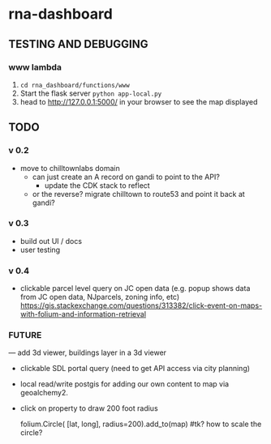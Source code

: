 # rna-dashboard

## TESTING AND DEBUGGING

### www lambda

1. `cd rna_dashboard/functions/www`
2. Start the flask server `python app-local.py`
3. head to http://127.0.0.1:5000/ in your browser to see the map displayed


## TODO

### v 0.2

- move to chilltownlabs domain
    - can just create an A record on gandi to point to the API?
        - update the CDK stack to reflect
    - or the reverse? migrate chilltown to route53 and point it back at gandi?


### v 0.3
- build out UI / docs
- user testing

### v 0.4
- clickable parcel level query on JC open data (e.g. popup shows data from JC open data, NJparcels, zoning info, etc)
https://gis.stackexchange.com/questions/313382/click-event-on-maps-with-folium-and-information-retrieval


### FUTURE
— add 3d viewer, buildings layer in a 3d viewer
- clickable SDL portal query (need to get API access via city planning)
- local read/write postgis for adding our own content to map via geoalchemy2.
- click on property to draw 200 foot radius

    folium.Circle(
        [lat, long],
        radius=200).add_to(map) #tk? how to scale the circle?

